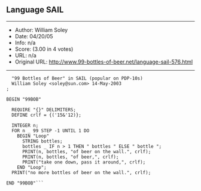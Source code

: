 
## Language SAIL ##
---
- Author: William Soley
- Date: 04/20/05
- Info: n/a
- Score:  (3.00 in 4 votes)
- URL: n/a
- Original URL: http://www.99-bottles-of-beer.net/language-sail-576.html
---

```COMMENT
  "99 Bottles of Beer" in SAIL (popular on PDP-10s)
  William Soley <soley@sun.com> 14-May-2003
;

BEGIN "99BOB"

  REQUIRE "{}" DELIMITERS;
  DEFINE crlf = {('15&'12)};

  INTEGER n;
  FOR n _ 99 STEP -1 UNTIL 1 DO
    BEGIN "Loop"
      STRING bottles;
      bottles _ IF n > 1 THEN " bottles " ELSE " bottle ";
      PRINT(n, bottles, "of beer on the wall.", crlf);
      PRINT(n, bottles, "of beer,", crlf);
      PRINT("take one down, pass it around,", crlf);
    END "Loop";
  PRINT("no more bottles of beer on the wall.", crlf);

END "99BOB"```